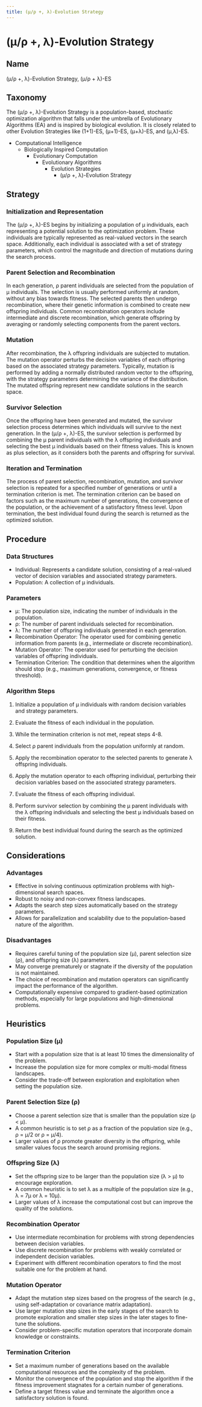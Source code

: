 ```yaml
---
title: (μ/ρ +, λ)-Evolution Strategy
---
```

# (μ/ρ +, λ)-Evolution Strategy

## Name

(μ/ρ +, λ)-Evolution Strategy, (μ/ρ + λ)-ES

## Taxonomy

The (μ/ρ +, λ)-Evolution Strategy is a population-based, stochastic optimization algorithm that falls under the umbrella of Evolutionary Algorithms (EA) and is inspired by biological evolution. It is closely related to other Evolution Strategies like (1+1)-ES, (μ+1)-ES, (μ+λ)-ES, and (μ,λ)-ES.

- Computational Intelligence
  - Biologically Inspired Computation
    - Evolutionary Computation
      - Evolutionary Algorithms
        - Evolution Strategies
          - (μ/ρ +, λ)-Evolution Strategy

## Strategy

### Initialization and Representation

The (μ/ρ +, λ)-ES begins by initializing a population of μ individuals, each representing a potential solution to the optimization problem. These individuals are typically represented as real-valued vectors in the search space. Additionally, each individual is associated with a set of strategy parameters, which control the magnitude and direction of mutations during the search process.

### Parent Selection and Recombination

In each generation, ρ parent individuals are selected from the population of μ individuals. The selection is usually performed uniformly at random, without any bias towards fitness. The selected parents then undergo recombination, where their genetic information is combined to create new offspring individuals. Common recombination operators include intermediate and discrete recombination, which generate offspring by averaging or randomly selecting components from the parent vectors.

### Mutation

After recombination, the λ offspring individuals are subjected to mutation. The mutation operator perturbs the decision variables of each offspring based on the associated strategy parameters. Typically, mutation is performed by adding a normally distributed random vector to the offspring, with the strategy parameters determining the variance of the distribution. The mutated offspring represent new candidate solutions in the search space.

### Survivor Selection

Once the offspring have been generated and mutated, the survivor selection process determines which individuals will survive to the next generation. In the (μ/ρ +, λ)-ES, the survivor selection is performed by combining the μ parent individuals with the λ offspring individuals and selecting the best μ individuals based on their fitness values. This is known as plus selection, as it considers both the parents and offspring for survival.

### Iteration and Termination

The process of parent selection, recombination, mutation, and survivor selection is repeated for a specified number of generations or until a termination criterion is met. The termination criterion can be based on factors such as the maximum number of generations, the convergence of the population, or the achievement of a satisfactory fitness level. Upon termination, the best individual found during the search is returned as the optimized solution.

## Procedure

### Data Structures

- Individual: Represents a candidate solution, consisting of a real-valued vector of decision variables and associated strategy parameters.
- Population: A collection of μ individuals.

### Parameters

- μ: The population size, indicating the number of individuals in the population.
- ρ: The number of parent individuals selected for recombination.
- λ: The number of offspring individuals generated in each generation.
- Recombination Operator: The operator used for combining genetic information from parents (e.g., intermediate or discrete recombination).
- Mutation Operator: The operator used for perturbing the decision variables of offspring individuals.
- Termination Criterion: The condition that determines when the algorithm should stop (e.g., maximum generations, convergence, or fitness threshold).

### Algorithm Steps

1. Initialize a population of μ individuals with random decision variables and strategy parameters.

2. Evaluate the fitness of each individual in the population.

3. While the termination criterion is not met, repeat steps 4-8.

4. Select ρ parent individuals from the population uniformly at random.

5. Apply the recombination operator to the selected parents to generate λ offspring individuals.

6. Apply the mutation operator to each offspring individual, perturbing their decision variables based on the associated strategy parameters.

7. Evaluate the fitness of each offspring individual.

8. Perform survivor selection by combining the μ parent individuals with the λ offspring individuals and selecting the best μ individuals based on their fitness.

9. Return the best individual found during the search as the optimized solution.

## Considerations

### Advantages

- Effective in solving continuous optimization problems with high-dimensional search spaces.
- Robust to noisy and non-convex fitness landscapes.
- Adapts the search step sizes automatically based on the strategy parameters.
- Allows for parallelization and scalability due to the population-based nature of the algorithm.

### Disadvantages

- Requires careful tuning of the population size (μ), parent selection size (ρ), and offspring size (λ) parameters.
- May converge prematurely or stagnate if the diversity of the population is not maintained.
- The choice of recombination and mutation operators can significantly impact the performance of the algorithm.
- Computationally expensive compared to gradient-based optimization methods, especially for large populations and high-dimensional problems.

## Heuristics

### Population Size (μ)

- Start with a population size that is at least 10 times the dimensionality of the problem.
- Increase the population size for more complex or multi-modal fitness landscapes.
- Consider the trade-off between exploration and exploitation when setting the population size.

### Parent Selection Size (ρ)

- Choose a parent selection size that is smaller than the population size (ρ < μ).
- A common heuristic is to set ρ as a fraction of the population size (e.g., ρ = μ/2 or ρ = μ/4).
- Larger values of ρ promote greater diversity in the offspring, while smaller values focus the search around promising regions.

### Offspring Size (λ)

- Set the offspring size to be larger than the population size (λ > μ) to encourage exploration.
- A common heuristic is to set λ as a multiple of the population size (e.g., λ = 7μ or λ = 10μ).
- Larger values of λ increase the computational cost but can improve the quality of the solutions.

### Recombination Operator

- Use intermediate recombination for problems with strong dependencies between decision variables.
- Use discrete recombination for problems with weakly correlated or independent decision variables.
- Experiment with different recombination operators to find the most suitable one for the problem at hand.

### Mutation Operator

- Adapt the mutation step sizes based on the progress of the search (e.g., using self-adaptation or covariance matrix adaptation).
- Use larger mutation step sizes in the early stages of the search to promote exploration and smaller step sizes in the later stages to fine-tune the solutions.
- Consider problem-specific mutation operators that incorporate domain knowledge or constraints.

### Termination Criterion

- Set a maximum number of generations based on the available computational resources and the complexity of the problem.
- Monitor the convergence of the population and stop the algorithm if the fitness improvement stagnates for a certain number of generations.
- Define a target fitness value and terminate the algorithm once a satisfactory solution is found.